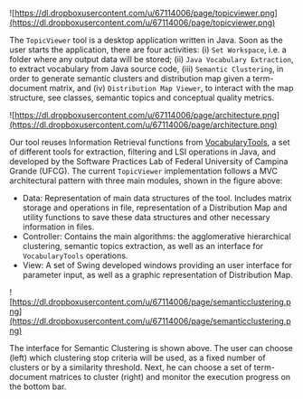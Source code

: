![https://dl.dropboxusercontent.com/u/67114006/page/topicviewer.png](https://dl.dropboxusercontent.com/u/67114006/page/topicviewer.png)

The `TopicViewer` tool is a desktop application written in Java. Soon as the user starts the application, there are four activities: (i) `Set Workspace`, i.e. a folder where any output data will be stored; (ii) `Java Vocabulary Extraction`, to extract vocabulary from Java source code, (iii) `Semantic Clustering`, in order to generate semantic clusters and distribution map given a term-document matrix, and (iv) `Distribution Map Viewer`, to interact with the map structure, see classes, semantic topics and conceptual quality metrics.

![https://dl.dropboxusercontent.com/u/67114006/page/architecture.png](https://dl.dropboxusercontent.com/u/67114006/page/architecture.png)

Our tool reuses Information Retrieval functions from [VocabularyTools](https://sites.google.com/site/softwarevocabularies/home/towards-a-prediction-model-for-source-code-vocabulary), a set of different tools for extraction, filtering and LSI operations in Java, and developed by the Software Practices Lab of Federal University of Campina Grande (UFCG). The current `TopicViewer` implementation follows a MVC architectural pattern with three main modules, shown in the figure above:

  * Data: Representation of main data structures of the tool. Includes matrix storage and  operations in file, representation of a Distribution Map and utility functions to save these data structures and other necessary information in files.
  * Controller: Contains the main algorithms: the agglomerative hierarchical clustering, semantic topics extraction, as well as an interface for `VocabularyTools` operations.
  * View: A set of Swing developed windows providing an user interface for parameter input, as well as a graphic representation of Distribution Map.

![https://dl.dropboxusercontent.com/u/67114006/page/semanticclustering.png](https://dl.dropboxusercontent.com/u/67114006/page/semanticclustering.png)

The interface for Semantic Clustering is shown above. The user can choose (left) which clustering stop criteria will be used, as a fixed number of clusters or by a similarity threshold. Next, he can choose a set of term-document matrices to cluster (right) and monitor the execution progress on the bottom bar.